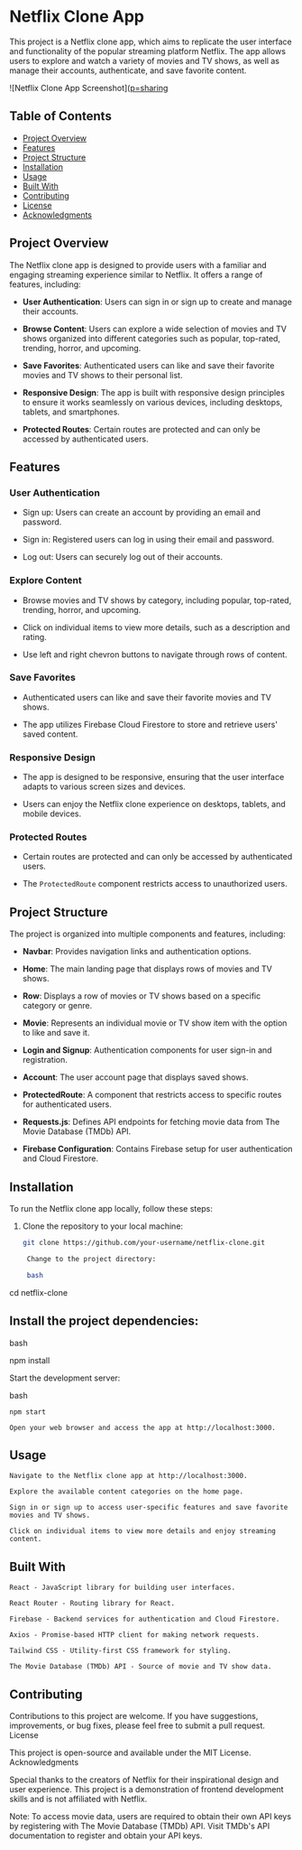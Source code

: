 # Netflix Clone App

This project is a Netflix clone app, which aims to replicate the user interface and functionality of the popular streaming platform Netflix. The app allows users to explore and watch a variety of movies and TV shows, as well as manage their accounts, authenticate, and save favorite content.

![Netflix Clone App Screenshot]([p=sharing](https://github.com/Felix-Okeyo/netflix-clone/blob/123b3eab7b3792d9174af40ba60547fe4342be37/netflix-screenshot.png)

## Table of Contents

- [Project Overview](#project-overview)
- [Features](#features)
- [Project Structure](#project-structure)
- [Installation](#installation)
- [Usage](#usage)
- [Built With](#built-with)
- [Contributing](#contributing)
- [License](#license)
- [Acknowledgments](#acknowledgments)

## Project Overview

The Netflix clone app is designed to provide users with a familiar and engaging streaming experience similar to Netflix. It offers a range of features, including:

- **User Authentication**: Users can sign in or sign up to create and manage their accounts.

- **Browse Content**: Users can explore a wide selection of movies and TV shows organized into different categories such as popular, top-rated, trending, horror, and upcoming.

- **Save Favorites**: Authenticated users can like and save their favorite movies and TV shows to their personal list.

- **Responsive Design**: The app is built with responsive design principles to ensure it works seamlessly on various devices, including desktops, tablets, and smartphones.

- **Protected Routes**: Certain routes are protected and can only be accessed by authenticated users.

## Features

### User Authentication

- Sign up: Users can create an account by providing an email and password.

- Sign in: Registered users can log in using their email and password.

- Log out: Users can securely log out of their accounts.

### Explore Content

- Browse movies and TV shows by category, including popular, top-rated, trending, horror, and upcoming.

- Click on individual items to view more details, such as a description and rating.

- Use left and right chevron buttons to navigate through rows of content.

### Save Favorites

- Authenticated users can like and save their favorite movies and TV shows.

- The app utilizes Firebase Cloud Firestore to store and retrieve users' saved content.

### Responsive Design

- The app is designed to be responsive, ensuring that the user interface adapts to various screen sizes and devices.

- Users can enjoy the Netflix clone experience on desktops, tablets, and mobile devices.

### Protected Routes

- Certain routes are protected and can only be accessed by authenticated users.

- The `ProtectedRoute` component restricts access to unauthorized users.

## Project Structure

The project is organized into multiple components and features, including:

- **Navbar**: Provides navigation links and authentication options.

- **Home**: The main landing page that displays rows of movies and TV shows.

- **Row**: Displays a row of movies or TV shows based on a specific category or genre.

- **Movie**: Represents an individual movie or TV show item with the option to like and save it.

- **Login and Signup**: Authentication components for user sign-in and registration.

- **Account**: The user account page that displays saved shows.

- **ProtectedRoute**: A component that restricts access to specific routes for authenticated users.

- **Requests.js**: Defines API endpoints for fetching movie data from The Movie Database (TMDb) API.

- **Firebase Configuration**: Contains Firebase setup for user authentication and Cloud Firestore.

## Installation

To run the Netflix clone app locally, follow these steps:

1. Clone the repository to your local machine:

   ```bash
   git clone https://github.com/your-username/netflix-clone.git

    Change to the project directory:

    bash

cd netflix-clone

## Install the project dependencies:

bash

npm install

Start the development server:

bash

    npm start

    Open your web browser and access the app at http://localhost:3000.

## Usage

    Navigate to the Netflix clone app at http://localhost:3000.

    Explore the available content categories on the home page.

    Sign in or sign up to access user-specific features and save favorite movies and TV shows.

    Click on individual items to view more details and enjoy streaming content.

## Built With

    React - JavaScript library for building user interfaces.

    React Router - Routing library for React.

    Firebase - Backend services for authentication and Cloud Firestore.

    Axios - Promise-based HTTP client for making network requests.

    Tailwind CSS - Utility-first CSS framework for styling.

    The Movie Database (TMDb) API - Source of movie and TV show data.

## Contributing

Contributions to this project are welcome. If you have suggestions, improvements, or bug fixes, please feel free to submit a pull request.
License

This project is open-source and available under the MIT License.
Acknowledgments

Special thanks to the creators of Netflix for their inspirational design and user experience. This project is a demonstration of frontend development skills and is not affiliated with Netflix.

Note: To access movie data, users are required to obtain their own API keys by registering with The Movie Database (TMDb) API. Visit TMDb's API documentation to register and obtain your API keys.

